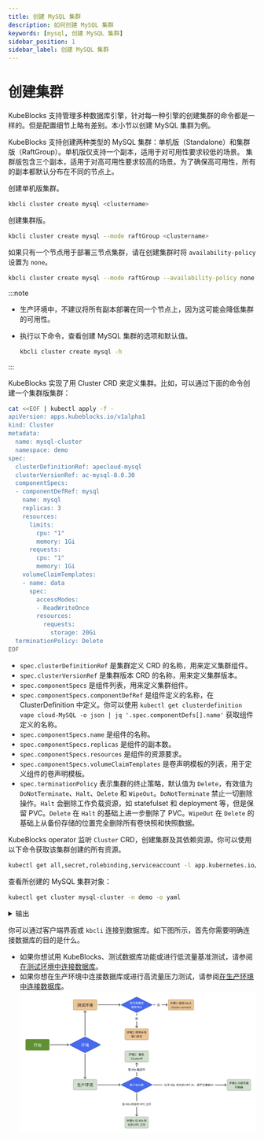 ```yaml
---
title: 创建 MySQL 集群
description: 如何创建 MySQL 集群
keywords: [mysql, 创建 MySQL 集群]
sidebar_position: 1
sidebar_label: 创建 MySQL 集群
---
```


# 创建集群

KubeBlocks 支持管理多种数据库引擎，针对每一种引擎的创建集群的命令都是一样的。但是配置细节上略有差别。本小节以创建 MySQL 集群为例。

KubeBlocks 支持创建两种类型的 MySQL 集群：单机版（Standalone）和集群版（RaftGroup）。单机版仅支持一个副本，适用于对可用性要求较低的场景。 集群版包含三个副本，适用于对高可用性要求较高的场景。为了确保高可用性，所有的副本都默认分布在不同的节点上。

<Tabs>

<TabItem value="kbcli" label="kbcli" default>

创建单机版集群。

```bash
kbcli cluster create mysql <clustername>
```

创建集群版。

```bash
kbcli cluster create mysql --mode raftGroup <clustername>
```

如果只有一个节点用于部署三节点集群，请在创建集群时将 `availability-policy` 设置为 `none`。

```bash
kbcli cluster create mysql --mode raftGroup --availability-policy none <clustername>
```

:::note

* 生产环境中，不建议将所有副本部署在同一个节点上，因为这可能会降低集群的可用性。
* 执行以下命令，查看创建 MySQL 集群的选项和默认值。
  
  ```bash
  kbcli cluster create mysql -h
  ```

:::

</TabItem>

<TabItem value="kubectl" label="kubectl">

KubeBlocks 实现了用 Cluster CRD 来定义集群。比如，可以通过下面的命令创建一个集群版集群：

   ```bash
   cat <<EOF | kubectl apply -f -
   apiVersion: apps.kubeblocks.io/v1alpha1
   kind: Cluster
   metadata:
     name: mysql-cluster
     namespace: demo
   spec:
     clusterDefinitionRef: apecloud-mysql
     clusterVersionRef: ac-mysql-8.0.30
     componentSpecs:
     - componentDefRef: mysql
       name: mysql
       replicas: 3
       resources:
         limits:
           cpu: "1"
           memory: 1Gi
         requests:
           cpu: "1"
           memory: 1Gi
       volumeClaimTemplates:
       - name: data
         spec:
           accessModes:
           - ReadWriteOnce
           resources:
             requests:
               storage: 20Gi
     terminationPolicy: Delete
   EOF
   ```

* `spec.clusterDefinitionRef` 是集群定义 CRD 的名称，用来定义集群组件。
* `spec.clusterVersionRef` 是集群版本 CRD 的名称，用来定义集群版本。
* `spec.componentSpecs` 是组件列表，用来定义集群组件。
* `spec.componentSpecs.componentDefRef` 是组件定义的名称，在 ClusterDefinition 中定义。你可以使用 `kubectl get clusterdefinition vape cloud-MySQL -o json | jq '.spec.componentDefs[].name'` 获取组件定义的名称。
* `spec.componentSpecs.name` 是组件的名称。
* `spec.componentSpecs.replicas` 是组件的副本数。
* `spec.componentSpecs.resources` 是组件的资源要求。
* `spec.componentSpecs.volumeClaimTemplates` 是卷声明模板的列表，用于定义组件的卷声明模板。
* `spec.terminationPolicy` 表示集群的终止策略，默认值为 `Delete`，有效值为 `DoNotTerminate`、`Halt`、`Delete` 和 `WipeOut`。`DoNotTerminate` 禁止一切删除操作。`Halt` 会删除工作负载资源，如 statefulset 和 deployment 等，但是保留 PVC。`Delete` 在 `Halt` 的基础上进一步删除了 PVC。`WipeOut` 在 `Delete` 的基础上从备份存储的位置完全删除所有卷快照和快照数据。

KubeBlocks operator 监听 `Cluster` CRD，创建集群及其依赖资源。你可以使用以下命令获取该集群创建的所有资源。

```bash
kubectl get all,secret,rolebinding,serviceaccount -l app.kubernetes.io/instance=mysql-cluster -n demo
```

查看所创建的 MySQL 集群对象：

```bash
kubectl get cluster mysql-cluster -n demo -o yaml
```

<details>
<summary>输出</summary>

```yaml
apiVersion: apps.kubeblocks.io/v1alpha1
kind: Cluster
metadata:
  annotations:
    kubectl.kubernetes.io/last-applied-configuration: |
      {"apiVersion":"apps.kubeblocks.io/v1alpha1","kind":"Cluster","metadata":{"annotations":{},"name":"mysql-cluster","namespace":"demo"},"spec":{"clusterDefinitionRef":"apecloud-mysql","clusterVersionRef":"ac-mysql-8.0.30","componentSpecs":[{"componentDefRef":"mysql","name":"mysql","replicas":1,"resources":{"limits":{"cpu":"0.5","memory":"1Gi"},"requests":{"cpu":"0.5","memory":"1Gi"}},"volumeClaimTemplates":[{"name":"data","spec":{"accessModes":["ReadWriteOnce"],"resources":{"requests":{"storage":"20Gi"}}}}]}],"terminationPolicy":"Delete"}}
  creationTimestamp: "2023-07-17T09:03:23Z"
  finalizers:
  - cluster.kubeblocks.io/finalizer
  generation: 1
  labels:
    clusterdefinition.kubeblocks.io/name: apecloud-mysql
    clusterversion.kubeblocks.io/name: ac-mysql-8.0.30
  name: mysql-cluster
  namespace: demo
  resourceVersion: "27158"
  uid: de7c9fa4-7b94-4227-8852-8d76263aa326
spec:
  clusterDefinitionRef: apecloud-mysql
  clusterVersionRef: ac-mysql-8.0.30
  componentSpecs:
  - componentDefRef: mysql
    monitor: false
    name: mysql
    noCreatePDB: false
    replicas: 1
    resources:
      limits:
        cpu: "0.5"
        memory: 1Gi
      requests:
        cpu: "0.5"
        memory: 1Gi
    volumeClaimTemplates:
    - name: data
      spec:
        accessModes:
        - ReadWriteOnce
        resources:
          requests:
            storage: 20Gi
  terminationPolicy: Delete
status:
  clusterDefGeneration: 2
  components:
    mysql:
      consensusSetStatus:
        leader:
          accessMode: None
          name: ""
          pod: Unknown
      phase: Failed
      podsReady: true
      podsReadyTime: "2023-07-17T09:03:37Z"
  conditions:
  - lastTransitionTime: "2023-07-17T09:03:23Z"
    message: 'The operator has started the provisioning of Cluster: mysql-cluster'
    observedGeneration: 1
    reason: PreCheckSucceed
    status: "True"
    type: ProvisioningStarted
  - lastTransitionTime: "2023-07-17T09:03:23Z"
    message: Successfully applied for resources
    observedGeneration: 1
    reason: ApplyResourcesSucceed
    status: "True"
    type: ApplyResources
  - lastTransitionTime: "2023-07-17T09:03:37Z"
    message: all pods of components are ready, waiting for the probe detection successful
    reason: AllReplicasReady
    status: "True"
    type: ReplicasReady
  - lastTransitionTime: "2023-07-17T09:03:23Z"
    message: 'pods are unavailable in Components: [mysql], refer to related component
      message in Cluster.status.components'
    reason: ComponentsNotReady
    status: "False"
    type: Ready
  observedGeneration: 1
  phase: Running
```

</details>

</TabItem>

</Tabs>



你可以通过客户端界面或 `kbcli` 连接到数据库。如下图所示，首先你需要明确连接数据库的目的是什么。
- 如果你想试用 KubeBlocks、测试数据库功能或进行低流量基准测试，请参阅[在测试环境中连接数据库](../create-and-connect-databases/connect-to-database-in-testing-environment.md)。
- 如果你想在生产环境中连接数据库或进行高流量压力测试，请参阅[在生产环境中连接数据库](../create-and-connect-databases/connect-to-database-in-production-environment.md)。
![overview](../img/../../img/create-and-connect-databases-overview.jpg)